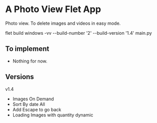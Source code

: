 # A Photo View Flet App

Photo view. To delete images and videos in easy mode.

flet build windows -vv --build-number '2' --build-version '1.4' main.py

## To implement
- Nothing for now.

## Versions
v1.4
- Images On Demand
- Sort By date All
- Add Escape to go back 
- Loading Images with quantity dynamic 